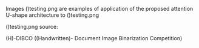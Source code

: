 Images ()testing.png are examples of application of the proposed attention U-shape architecture
to ()testing.png

()testing.png source:

(H)-DIBCO ((Handwritten)- Document Image Binarization Competition)
